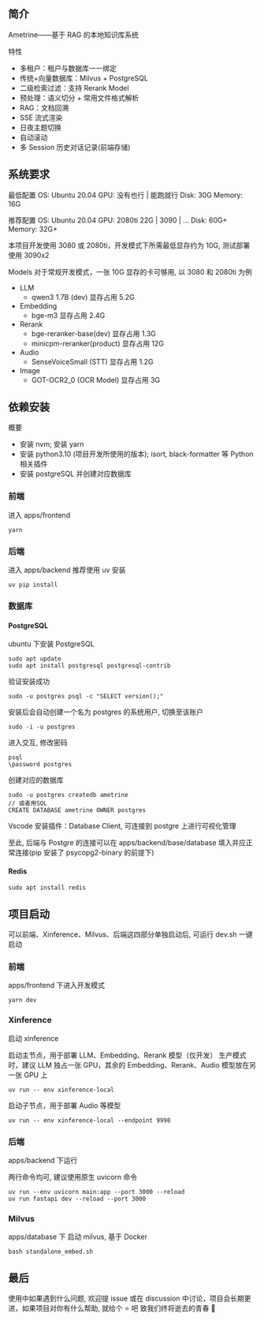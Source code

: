 ## 简介

Ametrine——基于 RAG 的本地知识库系统

特性

- 多租户：租户与数据库一一绑定
- 传统+向量数据库：Milvus + PostgreSQL
- 二级检索过滤：支持 Rerank Model
- 预处理：语义切分 + 常用文件格式解析
- RAG：文档回溯
- SSE 流式渲染
- 日夜主题切换
- 自动滚动
- 多 Session 历史对话记录(前端存储)

## 系统要求

最低配置
OS: Ubuntu 20.04
GPU: 没有也行 | 能跑就行
Disk: 30G
Memory: 16G

推荐配置
OS: Ubuntu 20.04
GPU: 2080ti 22G | 3090 | ...
Disk: 60G+
Memory: 32G+

本项目开发使用 3080 或 2080ti，开发模式下所需最低显存约为 10G, 测试部署使用 3090x2

Models
对于常规开发模式，一张 10G 显存的卡可够用, 以 3080 和 2080ti 为例

- LLM
  - qwen3 1.7B (dev) 显存占用 5.2G
- Embedding
  - bge-m3 显存占用 2.4G
- Rerank
  - bge-reranker-base(dev) 显存占用 1.3G
  - minicpm-reranker(product) 显存占用 12G
- Audio
  - SenseVoiceSmall (STT) 显存占用 1.2G
- Image
  - GOT-OCR2_0 (OCR Model) 显存占用 3G

## 依赖安装

概要

- 安装 nvm; 安装 yarn
- 安装 python3.10 (项目开发所使用的版本); isort, black-formatter 等 Python 相关插件
- 安装 postgreSQL 并创建对应数据库

### 前端

进入 apps/frontend

```
yarn
```

### 后端

进入 apps/backend
推荐使用 uv 安装

```
uv pip install
```

### 数据库

#### PostgreSQL

ubuntu 下安装 PostgreSQL

```
sudo apt update
sudo apt install postgresql postgresql-contrib
```

验证安装成功

```
sudo -u postgres psql -c "SELECT version();"
```

安装后会自动创建一个名为 postgres 的系统用户, 切换至该账户

```
sudo -i -u postgres
```

进入交互, 修改密码

```
psql
\password postgres
```

创建对应的数据库

```
sudo -u postgres createdb ametrine
// 或者用SQL
CREATE DATABASE ametrine OWNER postgres
```

Vscode 安装插件：Database Client, 可连接到 postgre 上进行可视化管理

至此, 后端与 Postgre 的连接可以在 apps/backend/base/database 填入并应正常连接(pip 安装了 psycopg2-binary 的前提下)

#### Redis

```
sudo apt install redis
```

## 项目启动

可以前端、Xinference、Milvus、后端这四部分单独启动后, 可运行 dev.sh 一键启动

### 前端

apps/frontend 下进入开发模式

```
yarn dev
```

### Xinference

启动 xinference

启动主节点，用于部署 LLM、Embedding、Rerank 模型（仅开发）
生产模式时，建议 LLM 独占一张 GPU，其余的 Embedding、Rerank、Audio 模型放在另一张 GPU 上

```
uv run -- env xinference-local
```

启动子节点，用于部署 Audio 等模型

```
uv run -- env xinference-local --endpoint 9998
```

### 后端

apps/backend 下运行

两行命令均可, 建议使用原生 uvicorn 命令

```
uv run --env uvicorn main:app --port 3000 --reload
uv run fastapi dev --reload --port 3000
```

### Milvus

apps/database 下
启动 milvus, 基于 Docker

```
bash standalone_embed.sh
```

## 最后

使用中如果遇到什么问题, 欢迎提 issue 或在 discussion 中讨论，项目会长期更进，如果项目对你有什么帮助, 就给个 ⭐️ 吧
致我们终将逝去的青春 🌙
